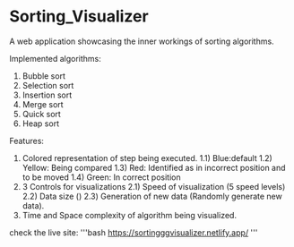 # Sorting_Visualizer

A web application showcasing the inner workings of sorting algorithms.

Implemented algorithms:

1. Bubble sort
2. Selection sort
3. Insertion sort
4. Merge sort
5. Quick sort
6. Heap sort

Features:

1. Colored representation of step being executed.
   1.1) Blue:default
   1.2) Yellow: Being compared
   1.3) Red: Identified as in incorrect position and to be moved
   1.4) Green: In correct position
2. 3 Controls for visualizations
   2.1) Speed of visualization (5 speed levels)
   2.2) Data size ()
   2.3) Generation of new data (Randomly generate new data).
3. Time and Space complexity of algorithm being visualized.


check the live site:
'''bash
  https://sortingggvisualizer.netlify.app/
'''

